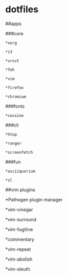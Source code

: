 # dotfiles

##apps

  ###core

    *xorg

    *i3

    *urxvt

    *feh

    *vim

    *firefox

    *chromium

  ###fonts

    *cousine

  ###cli

    *htop

    *ranger

    *screenfetch

  ###fun

    *asciiquarium

    *sl

##vim plugins

*Pathogen plugin manager

*vim-vinegar

*vim-surround

*vim-fugitive

*commentary

*vim-repeat

*vim-abolish

*vim-sleuth


